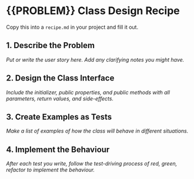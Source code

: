 # {{PROBLEM}} Class Design Recipe

Copy this into a `recipe.md` in your project and fill it out.

## 1. Describe the Problem

_Put or write the user story here. Add any clarifying notes you might have._

## 2. Design the Class Interface

_Include the initializer, public properties, and public methods with all parameters, return values, and side-effects._



## 3. Create Examples as Tests

_Make a list of examples of how the class will behave in different situations._


## 4. Implement the Behaviour

_After each test you write, follow the test-driving process of red, green, refactor to implement the behaviour._
